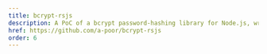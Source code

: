 ```yaml
---
title: bcrypt-rsjs
description: A PoC of a bcrypt password-hashing library for Node.js, written in Rust and Neon – designed to replace "bcrypt", which uses C++.
href: https://github.com/a-poor/bcrypt-rsjs
order: 6
---
```

